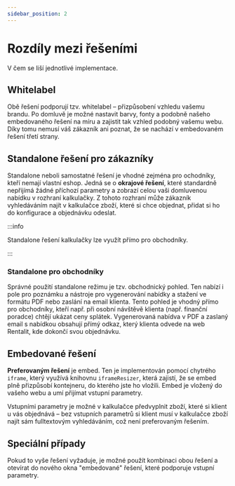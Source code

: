 ```yaml
---
sidebar_position: 2
---
```


# Rozdíly mezi řešeními

V čem se liší jednotlivé implementace.

## Whitelabel

Obě řešení podporují tzv. whitelabel – přizpůsobení vzhledu vašemu brandu. Po domluvě je možné nastavit barvy, fonty a podobně našeho embedovaného řešení na míru a zajistit tak vzhled podobný vašemu webu. Díky tomu nemusí váš zákazník ani poznat, že se nachází v embedovaném řešení třetí strany.

## Standalone řešení pro zákazníky

Standalone neboli samostatné řešení je vhodné zejména pro ochodníky, kteří nemají vlastní eshop. Jedná se o **okrajové řešení**, které standardně nepřijímá žádné příchozí parametry a zobrazí celou vaši domluvenou nabídku v rozhraní kalkulačky. Z tohoto rozhraní může zákazník vyhledáváním najít v kalkulačce zboží, které si chce objednat, přidat si ho do konfigurace a objednávku odeslat.

:::info

Standalone řešení kalkulačky lze využít přímo pro obchodníky.

:::

### Standalone pro obchodníky

Správné použití standalone režimu je tzv. obchodnický pohled. Ten nabízí i pole pro poznámku a nástroje pro vygenerování nabídky a stažení ve formátu PDF nebo zaslání na email klienta. Tento pohled je vhodný přímo pro obchodníky, kteří např. při osobní návštěvě klienta (např. finanční poradce) chtějí ukázat ceny splátek. Vygenerovaná nabídva v PDF a zaslaný email s nabídkou obsahují přímý odkaz, který klienta odvede na web Rentalit, kde dokončí svou objednávku.

## Embedované řešení

**Preferovaným řešení** je embed. Ten je implementován pomocí chytrého `iframe`, který využívá knihovnu `iframeResizer`, která zajistí, že se embed plně přizpůsobí kontejneru, do kterého jste ho vložili. Embed je vložený do vašeho webu a umí přijímat vstupní parametry.

Vstupními parametry je možné v kalkulačce předvyplnit zboží, které si klient u vás objednává – bez vstupních parametrů si klient musí v kalkulačce zboží najít sám fulltextovým vyhledáváním, což není preferovaným řešením.

## Speciální případy

Pokud to vyše řešení vyžaduje, je možné použít kombinaci obou řešení a otevírat do nového okna "embedované" řešení, které podporuje vstupní parametry.
